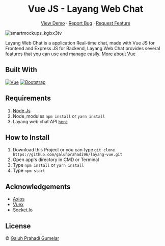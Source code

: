 <h1 align='center'>Vue JS - Layang Web Chat</h1>
<p align="center">
    <a href="https://layang-web-chat.netlify.app">View Demo</a>
    ·
    <a href="https://github.com/galuhprahadi96/layang-vue/issues">Report Bug</a>
    ·
    <a href="https://github.com/galuhprahadi96/layang-vue/issues">Request Feature</a>
  </p>

![smartmockups_kgixx3tv](https://user-images.githubusercontent.com/40691793/96718240-ed952800-13d1-11eb-989e-ed0b7ee738b2.jpg)

Layang Web Chat is a application Real-time chat, made with Vue JS for Frontend and Express JS for Backend, Layang Web Chat provides several features that you can use and manage easily. [More about Vue](https://vuejs.org/)

## Built With

[![Vue](https://img.shields.io/badge/Vue-v2.6.11-green)](https://github.com/vuejs/vue)
[![Bootstrap](https://img.shields.io/badge/Bootstrap-v4.5.x-blue)](https://github.com/bootstrap-vue/bootstrap-vue)

## Requirements

1. <a href="https://nodejs.org/en/download/">Node Js</a>
2. Node_modules `npm install` or `yarn install`
3. Layang web chat API [`here`](https://github.com/galuhprahadi96/layang-backend)

## How to Install

1. Download this Project or you can type `git clone https://github.com/galuhprahadi96/layang-vue.git`
2. Open app's directory in CMD or Terminal
3. Type `npm install` or `yarn install`
4. Type `npm start`

## Acknowledgements

- [Axios](https://www.npmjs.com/package/axios)
- [Vuex](https://vuex.vuejs.org/)
- [Socket.Io](https://socket.io/)

## License

© [Galuh Prahadi Gumelar](https://github.com/galuhprahadi96/)
